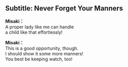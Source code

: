 # 

  
## Subtitle: Never Forget Your Manners
  
**Misaki：**  
A proper lady like me can handle  
a child like that effortlessly!  
  
**Misaki：**  
This is a good opportunity, though.  
I should show it some more manners!  
You best be keeping watch, too!  
